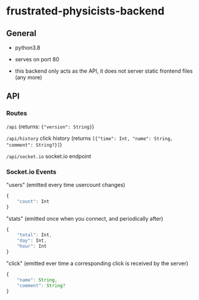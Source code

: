 # frustrated-physicists-backend

## General

- python3.8

- serves on port 80

- this backend only acts as the API, it does not server static frontend files (any more)

## API

### Routes

`/api` (returns: `{"version": String}`)

`/api/history` click history (returns `[{"time": Int, "name": String, "comment": String?}]`)

`/api/socket.io` socket.io endpoint

### Socket.io Events

"users" (emitted every time usercount changes)
```typescript
{
    "count": Int
}
```

"stats" (emitted once when you connect, and periodically after)
```typescript
{
    "total": Int,
    "day": Int,
    "hour": Int
}
```

"click" (emitted ever time a corresponding click is received by the server)
```typescript
{
    "name": String,
    "comment": String?
}
```
